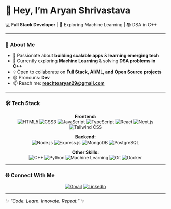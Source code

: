 # 👋 Hey, I’m Aryan Shrivastava  

💻 **Full Stack Developer** | 🤖 Exploring Machine Learning | 📚 DSA in C++  

---

### 🚀 About Me
- 👀 Passionate about **building scalable apps** & **learning emerging tech**  
- 🌱 Currently exploring **Machine Learning** & solving **DSA problems in C++**  
- 💡 Open to collaborate on **Full Stack, AI/ML, and Open Source projects**  
- 😄 Pronouns: **Dev**  
- 📫 Reach me: **[reachtoaryan29@gmail.com](mailto:reachtoaryan29@gmail.com)**  

---

### 🛠️ Tech Stack
<div align="center">
  
**Frontend:**  
![HTML5](https://img.shields.io/badge/HTML5-E34F26?style=for-the-badge&logo=html5&logoColor=fff)
![CSS3](https://img.shields.io/badge/CSS3-1572B6?style=for-the-badge&logo=css3&logoColor=fff)
![JavaScript](https://img.shields.io/badge/JavaScript-F7E018?style=for-the-badge&logo=javascript&logoColor=000)
![TypeScript](https://img.shields.io/badge/TypeScript-3178C6?style=for-the-badge&logo=typescript&logoColor=fff)
![React](https://img.shields.io/badge/React-61DBFB?style=for-the-badge&logo=react&logoColor=000)
![Next.js](https://img.shields.io/badge/Next.js-000?style=for-the-badge&logo=next.js&logoColor=fff)
![Tailwind CSS](https://img.shields.io/badge/Tailwind-38B2AC?style=for-the-badge&logo=tailwind-css&logoColor=fff)  

**Backend:**  
![Node.js](https://img.shields.io/badge/Node.js-43853D?style=for-the-badge&logo=node.js&logoColor=fff)
![Express.js](https://img.shields.io/badge/Express-000?style=for-the-badge&logo=express&logoColor=fff)
![MongoDB](https://img.shields.io/badge/MongoDB-47A248?style=for-the-badge&logo=mongodb&logoColor=fff)
![PostgreSQL](https://img.shields.io/badge/PostgreSQL-316192?style=for-the-badge&logo=postgresql&logoColor=fff)  

**Other Skills:**  
![C++](https://img.shields.io/badge/C++-00599C?style=for-the-badge&logo=cplusplus&logoColor=fff)
![Python](https://img.shields.io/badge/Python-3776AB?style=for-the-badge&logo=python&logoColor=fff)
![Machine Learning](https://img.shields.io/badge/ML-FF6F00?style=for-the-badge&logo=tensorflow&logoColor=fff)
![Git](https://img.shields.io/badge/Git-F05033?style=for-the-badge&logo=git&logoColor=fff)
![Docker](https://img.shields.io/badge/Docker-2496ED?style=for-the-badge&logo=docker&logoColor=fff)

</div>

---

### 🌐 Connect With Me
<div align="center">
  
[![Gmail](https://img.shields.io/badge/Gmail-D14836?style=for-the-badge&logo=gmail&logoColor=fff)](mailto:reachtoaryan29@gmail.com)
[![LinkedIn](https://img.shields.io/badge/LinkedIn-0A66C2?style=for-the-badge&logo=linkedin&logoColor=fff)](https://www.linkedin.com/in/aryanshrivastava290605/)  

</div>

---

✨ _“Code. Learn. Innovate. Repeat.”_ ✨  

